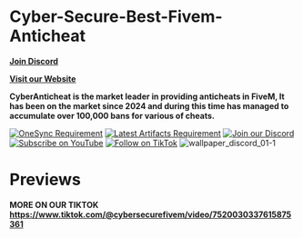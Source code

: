 # Cyber-Secure-Best-Fivem-Anticheat

**[Join Discord](https://discord.gg/cybersecures)**

**[Visit our Website](https://cybersecures.eu/)**

**CyberAnticheat is the market leader in providing anticheats in FiveM, It has been on the market since 2024 and during this time has managed to accumulate over 100,000 bans for various of cheats.**

</div>



[![OneSync Requirement](https://img.shields.io/badge/OneSync-Required-blue?style=for-the-badge&logo=fivem&logoColor=white)](https://docs.fivem.net/docs/scripting-reference/onesync/)
[![Latest Artifacts Requirement](https://img.shields.io/badge/Latest%20Artifacts-Required-blue?style=for-the-badge&logo=fivem&logoColor=white)](https://runtime.fivem.net/artifacts/fivem/build_server_windows/master/6683-9729577be50de537692c3a19e86365a5e0f99a54/server.7z)
[![Join our Discord](https://img.shields.io/discord/1113814297999581245?color=7289DA&label=Join%20our%20Discord&logo=discord&logoColor=white)](https://discord.gg/https://discord.gg/cybersecures)
[![Subscribe on YouTube](https://img.shields.io/badge/Subscribe-FF0000?style=flat&logo=youtube&logoColor=white)](https://www.youtube.com/@cybersecures)
[![Follow on TikTok](https://img.shields.io/badge/Follow-000000?style=flat&logo=tiktok&logoColor=white)](https://www.tiktok.com/@cybersecurefivem)
![wallpaper_discord_01-1](https://i.postimg.cc/7hxyPBJJ/Cyber-Secure-6.png)




# Previews

<!-- Video 1 -->
<blockquote class="tiktok-embed" cite="https://www.tiktok.com/@cybersecurefivem/video/7529676694228192544" data-video-id="7529676694228192544" style="max-width: 620px;min-width: 325px;">
  <section> </section>
</blockquote>

<!-- Video 2 -->
<blockquote class="tiktok-embed" cite="https://www.tiktok.com/@cybersecurefivem/video/7511622492616674582" data-video-id="7511622492616674582" style="max-width: 620px;min-width: 325px;">
  <section> </section>
</blockquote>

<!-- Video 3 -->
<blockquote class="tiktok-embed" cite="https://www.tiktok.com/@cybersecurefivem/video/7524923383369174304" data-video-id="7524923383369174304" style="max-width: 620px;min-width: 325px;">
  <section> </section>
</blockquote>

<!-- Video 4 -->
<blockquote class="tiktok-embed" cite="https://www.tiktok.com/@cybersecurefivem/video/7520030337615875361" data-video-id="7520030337615875361" style="max-width: 620px;min-width: 325px;">
  <section> </section>
</blockquote>

<!-- Load TikTok embed script -->
<script async src="https://www.tiktok.com/embed.js"></script>

**MORE ON OUR TIKTOK https://www.tiktok.com/@cybersecurefivem/video/7520030337615875361**
